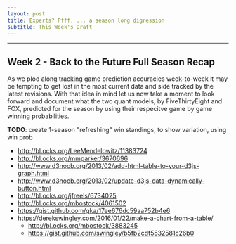 ```yaml
---
layout: post
title: Experts? Pfff, ... a season long digression
subtitle: This Week's Draft
---
```


---

## Week 2 - Back to the Future Full Season Recap 

As we plod along tracking game prediction accuracies week-to-week it may be tempting to get lost in the most current data and side tracked by the latest revisions. With that idea in mind let us now take a moment to look forward and document what the two quant models, by FiveThirtyEight and FOX, predicted for the season by using their respecitve game by game winning probabilities. 

**TODO**: create 1-season "refreshing" win standings, to show variation, using win prob
 * http://bl.ocks.org/LeeMendelowitz/11383724
 * http://bl.ocks.org/mmparker/3670696
 * http://www.d3noob.org/2013/02/add-html-table-to-your-d3js-graph.html
 * http://www.d3noob.org/2013/02/update-d3js-data-dynamically-button.html
 * http://bl.ocks.org/jfreels/6734025
 * http://bl.ocks.org/mbostock/4061502
 * https://gist.github.com/gka/17ee676dc59aa752b4e6
 * https://derekswingley.com/2016/01/22/make-a-chart-from-a-table/
    * http://bl.ocks.org/mbostock/3883245
    * https://gist.github.com/swingley/b5fb2cdf5532581c26b0
